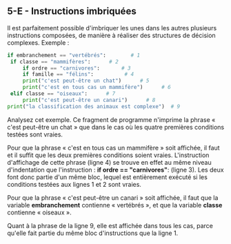 ## 5-E - Instructions imbriquées

Il est parfaitement possible d'imbriquer les unes dans les autres
plusieurs instructions composées, de manière à réaliser des structures
de décision complexes. Exemple :



```python
if embranchement == "vertébrés":	    # 1
 if classe == "mammifères":		 # 2
     if ordre == "carnivores":		 # 3
     if famille == "félins":	      # 4
	 print("c'est peut-être un chat")      # 5
     print("c'est en tous cas un mammifère")	  # 6
 elif classe == "oiseaux":		# 7
     print("c'est peut-être un canari")      # 8
print("la classification des animaux est complexe")  # 9
```



Analysez cet exemple. Ce fragment de programme n'imprime la phrase «
c'est peut-être un chat » que dans le cas où les quatre premières
conditions testées sont vraies.

Pour que la phrase « c'est en tous cas un mammifère » soit affichée, il
faut et il suffit que les deux premières conditions soient vraies.
L'instruction d'affichage de cette phrase (ligne 4) se trouve en effet
au même niveau d'indentation que l'instruction : **if ordre ==
"carnivores"**: (ligne 3). Les deux font donc partie d'un même bloc,
lequel est entièrement exécuté si les conditions testées aux lignes 1 et
2 sont vraies.

Pour que la phrase « c'est peut-être un canari » soit affichée, il faut
que la variable **embranchement** contienne « vertébrés », et que la
variable **classe** contienne « oiseaux ».

Quant à la phrase de la ligne 9, elle est affichée dans tous les cas,
parce qu'elle fait partie du même bloc d'instructions que la ligne 1.


